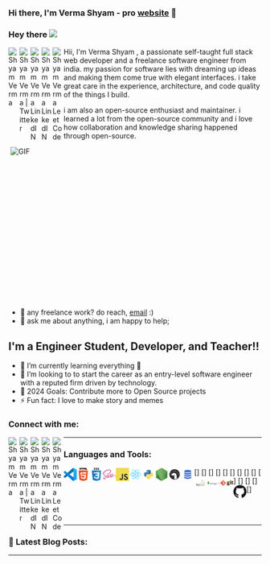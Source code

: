 ### Hi there, I'm Verma Shyam - pro [website] 👋

### Hey there <img src="https://media.giphy.com/media/hvRJCLFzcasrR4ia7z/giphy.gif" width="25px">

<a href="https://www.instagram.com/shyamm_verma/">
  <img align="left" alt="Shyam Verma" width="22px" src="https://cdn.jsdelivr.net/npm/simple-icons@v3/icons/instagram.svg" />
</a>

<a href="https://twitter.com/VarmaShyam87815">
  <img align="left" alt="Shyam Verma | Twitter" width="22px" src="https://cdn.jsdelivr.net/npm/simple-icons@v3/icons/twitter.svg" />
</a>

<a href="https://www.linkedin.com/in/shyammm/">
  <img align="left" alt="Shyam Verma LinkedIN" width="22px" src="https://cdn.jsdelivr.net/npm/simple-icons@v3/icons/linkedin.svg" />
</a>

<a href="https://www.youtube.com/@JavaJod">
  <img align="left" alt="Shyam Verma LinkedIN" width="22px" src="https://cdn.jsdelivr.net/npm/simple-icons@v3/icons/youtube.svg" />
<a/>

<a href="https://leetcode.com/shyamm_verma/" target="_blank">
  <img align="left" alt="Shyam Verma LeetCode" width="22px" src="https://cdn.jsdelivr.net/npm/simple-icons@v3/icons/leetcode.svg" />
</a>


  
Hii, I'm Verma Shyam , a passionate self-taught full stack web developer and a freelance software engineer from india. my passion for software lies with dreaming up ideas and making them come true with elegant interfaces. i take great care in the experience, architecture, and code quality of the things I build.

i am also an open-source enthusiast and maintainer. i learned a lot from the open-source community and i love how collaboration and knowledge sharing happened through open-source.

  <img align="right" alt="GIF" src="https://github.com/abhisheknaiidu/abhisheknaiidu/blob/master/code.gif?raw=true" width="500" height="320" />
  
- 💼 any freelance work? do reach, [email](mailto:iamshyamvarma@gmail.com) :)
- 💬 ask me about anything, i am happy to help;

## I'm a Engineer Student, Developer, and Teacher!!

- 🌱 I’m currently learning everything 🤣
- 👯 I’m looking to to start the career as an entry-level software engineer with a reputed firm driven by technology.
- 🥅 2024 Goals: Contribute more to Open Source projects
- ⚡ Fun fact: I love to make story and memes

### Connect with me:

<a href="https://www.instagram.com/shyamm_verma/">
  <img align="left" alt="Shyam Verma" width="22px" src="https://cdn.jsdelivr.net/npm/simple-icons@v3/icons/instagram.svg" />
</a>

<a href="https://twitter.com/VarmaShyam87815">
  <img align="left" alt="Shyam Verma | Twitter" width="22px" src="https://cdn.jsdelivr.net/npm/simple-icons@v3/icons/twitter.svg" />
</a>

<a href="https://www.linkedin.com/in/shyammm/">
  <img align="left" alt="Shyam Verma LinkedIN" width="22px" src="https://cdn.jsdelivr.net/npm/simple-icons@v3/icons/linkedin.svg" />
</a>

<a href="https://www.youtube.com/@JavaJod">
  <img align="left" alt="Shyam Verma LinkedIN" width="22px" src="https://cdn.jsdelivr.net/npm/simple-icons@v3/icons/youtube.svg" />
<a />

<a href="https://leetcode.com/shyamm_verma/" target="_blank">
  <img align="left" alt="Shyam Verma LeetCode" width="22px" src="https://cdn.jsdelivr.net/npm/simple-icons@v3/icons/leetcode.svg" />
</a>

 ---
  
### Languages and Tools:

[<img align="left" alt="Visual Studio Code" width="26px" src="https://raw.githubusercontent.com/github/explore/80688e429a7d4ef2fca1e82350fe8e3517d3494d/topics/visual-studio-code/visual-studio-code.png" />]
[<img align="left" alt="HTML5" width="26px" src="https://raw.githubusercontent.com/github/explore/80688e429a7d4ef2fca1e82350fe8e3517d3494d/topics/html/html.png" />]
[<img align="left" alt="CSS3" width="26px" src="https://raw.githubusercontent.com/github/explore/80688e429a7d4ef2fca1e82350fe8e3517d3494d/topics/css/css.png" />]
[<img align="left" alt="Sass" width="26px" src="https://raw.githubusercontent.com/github/explore/80688e429a7d4ef2fca1e82350fe8e3517d3494d/topics/sass/sass.png" />]
[<img align="left" alt="JavaScript" width="26px" src="https://raw.githubusercontent.com/github/explore/80688e429a7d4ef2fca1e82350fe8e3517d3494d/topics/javascript/javascript.png" />]
[<img align="left" alt="React" width="26px" src="https://raw.githubusercontent.com/github/explore/80688e429a7d4ef2fca1e82350fe8e3517d3494d/topics/react/react.png" />]
[<img align="left" alt="GraphQL" width="26px" src="https://raw.githubusercontent.com/github/explore/80688e429a7d4ef2fca1e82350fe8e3517d3494d/topics/python/python.png" />]
[<img align="left" alt="Node.js" width="26px" src="https://raw.githubusercontent.com/github/explore/80688e429a7d4ef2fca1e82350fe8e3517d3494d/topics/nodejs/nodejs.png" />]
[<img align="left" alt="Deno" width="26px" src="https://raw.githubusercontent.com/github/explore/361e2821e2dea67711cde99c9c40ed357061cf27/topics/deno/deno.png" />]
[<img align="left" alt="SQL" width="26px" src="https://raw.githubusercontent.com/github/explore/80688e429a7d4ef2fca1e82350fe8e3517d3494d/topics/sql/sql.png" />]
[<img align="left" alt="MySQL" width="26px" src="https://raw.githubusercontent.com/github/explore/80688e429a7d4ef2fca1e82350fe8e3517d3494d/topics/mysql/mysql.png" />]
[<img align="left" alt="MongoDB" width="26px" src="https://raw.githubusercontent.com/github/explore/80688e429a7d4ef2fca1e82350fe8e3517d3494d/topics/mongodb/mongodb.png" />]
[<img align="left" alt="Git" width="26px" src="https://raw.githubusercontent.com/github/explore/80688e429a7d4ef2fca1e82350fe8e3517d3494d/topics/git/git.png" />]
[<img align="left" alt="GitHub" width="26px" src="https://raw.githubusercontent.com/github/explore/78df643247d429f6cc873026c0622819ad797942/topics/github/github.png" />]


<br />
<br />

---

### 📕 Latest Blog Posts:

<!-- BLOG-POST-LIST:START -->



<!-- BLOG-POST-LIST:END -->

---

[website]: https://vermaganesh.github.io/myportfolio.github.io/
[twitter]: https://twitter.com/VarmaShyam87815
[youtube]: https://www.youtube.com/@JavaJod
[instagram]: https://www.instagram.com/shyamm_verma
[linkedin]: https://www.linkedin.com/in/shyammm/
